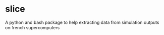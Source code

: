# slice
A python and bash package to help extracting data from simulation outputs on french supercomputers
